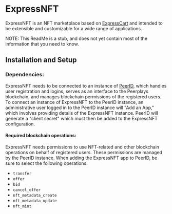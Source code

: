 # ExpressNFT

ExpressNFT is an NFT marketplace based on [ExpressCart](https://github.com/mrvautin/expressCart) and intended to be extensible and customizable for a wide range of applications.

NOTE: This ReadMe is a stub, and does not yet contain most of the information that you need to know.

## Installation and Setup

### Dependencies:

ExpressNFT needs to be connected to an instance of [PeerID](https://gitlab.com/PBSA/peerid), which handles user registration and logins, serves as an interface to the Peerplays blockchain, and manages blockchain permissions of the registered users.  To connect an instance of ExpressNFT to the PeerID instance, an administrative user logged in to the PeerID instance will "Add an App," which involves providing details of the ExpressNFT instance.  PeerID will generate a "client secret" which must then be added to the ExpressNFT configuration.

#### Required blockchain operations:

ExpressNFT needs permissions to use NFT-related and other blockchain operations on behalf of registered users.  These permissions are managed by the PeerID instance.  When adding the ExpressNFT app to PeerID, be sure to select the following operations:

- `transfer`
- `offer`
- `bid`
- `cancel_offer`
- `nft_metadata_create`
- `nft_metadata_update`
- `nft_mint`
